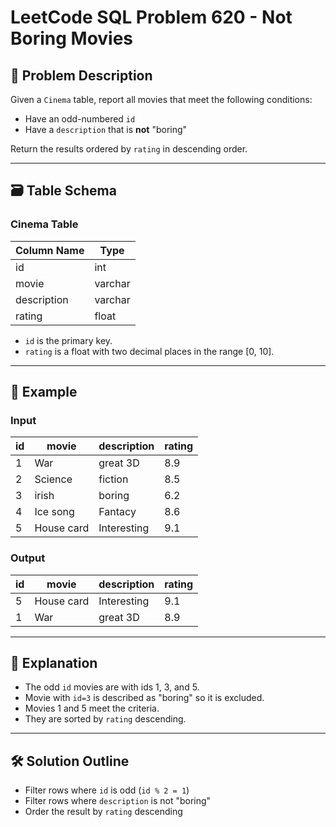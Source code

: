 # LeetCode SQL Problem 620 - Not Boring Movies

## 📘 Problem Description

Given a `Cinema` table, report all movies that meet the following conditions:

- Have an odd-numbered `id`
- Have a `description` that is **not** "boring"

Return the results ordered by `rating` in descending order.

---

## 🗃️ Table Schema

### Cinema Table

| Column Name | Type    |
|-------------|---------|
| id          | int     |
| movie       | varchar |
| description | varchar |
| rating      | float   |

- `id` is the primary key.
- `rating` is a float with two decimal places in the range [0, 10].

---

## 🧪 Example

### Input

| id | movie      | description | rating |
|----|------------|-------------|--------|
| 1  | War        | great 3D    | 8.9    |
| 2  | Science    | fiction     | 8.5    |
| 3  | irish      | boring      | 6.2    |
| 4  | Ice song   | Fantacy     | 8.6    |
| 5  | House card | Interesting | 9.1    |

### Output

| id | movie      | description | rating |
|----|------------|-------------|--------|
| 5  | House card | Interesting | 9.1    |
| 1  | War        | great 3D    | 8.9    |

---

## 🧠 Explanation

- The odd `id` movies are with ids 1, 3, and 5.
- Movie with `id=3` is described as "boring" so it is excluded.
- Movies 1 and 5 meet the criteria.
- They are sorted by `rating` descending.

---

## 🛠️ Solution Outline

- Filter rows where `id` is odd (`id % 2 = 1`)
- Filter rows where `description` is not "boring"
- Order the result by `rating` descending

